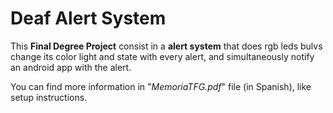 **Deaf Alert System**
=================

This **Final Degree Project** consist in a **alert system** that does rgb leds bulvs change its color light and state with every alert, and simultaneously notify an android app with the alert.

You can find more information in "*MemoriaTFG.pdf*" file (in Spanish), like setup instructions.
